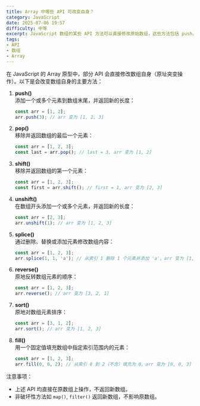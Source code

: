 ```yaml
---
title: Array 中哪些 API 可改变自身？
category: JavaScript
date: 2025-07-06 19:57
difficulty: 中等
excerpt: JavaScript 数组的某些 API 方法可以直接修改原始数组，这些方法包括 push、pop、shift 等。
tags:
- API
- 数组
- Array
---
```

在 JavaScript 的 Array 原型中，部分 API 会直接修改数组自身（原址突变操作）。以下是会改变数组自身的主要方法：

1. **push()**  
   添加一个或多个元素到数组末尾，并返回新的长度：  
   ```javascript
   const arr = [1, 2];
   arr.push(3); // arr 变为 [1, 2, 3]
   ```

2. **pop()**  
   移除并返回数组的最后一个元素：  
   ```javascript
   const arr = [1, 2, 3];
   const last = arr.pop(); // last = 3, arr 变为 [1, 2]
   ```

3. **shift()**  
   移除并返回数组的第一个元素：  
   ```javascript
   const arr = [1, 2, 3];
   const first = arr.shift(); // first = 1, arr 变为 [2, 3]
   ```

4. **unshift()**  
   在数组开头添加一个或多个元素，并返回新的长度：  
   ```javascript
   const arr = [2, 3];
   arr.unshift(1); // arr 变为 [1, 2, 3]
   ```

5. **splice()**  
   通过删除、替换或添加元素修改数组内容：  
   ```javascript
   const arr = [1, 2, 3];
   arr.splice(1, 1, 'a'); // 从索引 1 删除 1 个元素并添加 'a'，arr 变为 [1, 'a', 3]
   ```

6. **reverse()**  
   原地反转数组元素的顺序：  
   ```javascript
   const arr = [1, 2, 3];
   arr.reverse(); // arr 变为 [3, 2, 1]
   ```

7. **sort()**  
   原地对数组元素排序：  
   ```javascript
   const arr = [3, 1, 2];
   arr.sort(); // arr 变为 [1, 2, 3]
   ```

8. **fill()**  
   用一个固定值填充数组中指定索引范围内的元素：  
   ```javascript
   const arr = [1, 2, 3];
   arr.fill(0, 0, 2); // 从索引 0 到 2（不含）填充为 0，arr 变为 [0, 0, 3]
   ```

注意事项：  
- 上述 API 均直接在原数组上操作，不返回新数组。  
- 非破坏性方法如 `map()`, `filter()` 返回新数组，不影响原数组。

